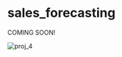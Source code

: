 # sales_forecasting
COMING SOON!

![proj_4](https://github.com/user-attachments/assets/542014ca-5505-4471-b421-6a45f4583197)
